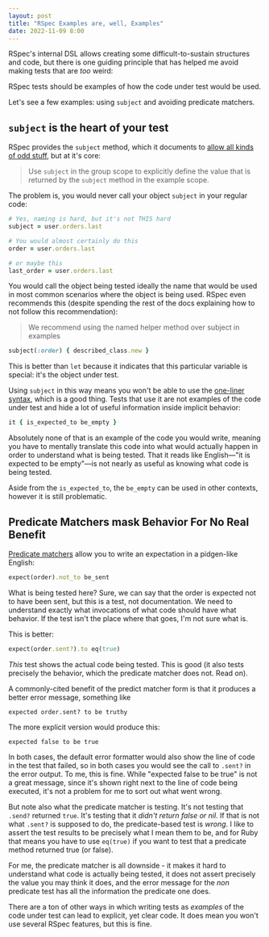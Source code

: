 ```yaml
---
layout: post
title: "RSpec Examples are, well, Examples"
date: 2022-11-09 8:00
---
```

RSpec's internal DSL allows creating some difficult-to-sustain structures and code, but there is one guiding principle that has helped me avoid making tests that are *too* weird:

RSpec tests should be examples of how the code under test would be used.

Let's see a few examples: using `subject` and avoiding predicate matchers.

<!-- more -->

## `subject` is the heart of your test

RSpec provides the `subject` method, which it documents to [allow all kinds of odd stuff](https://relishapp.com/rspec/rspec-core/v/3-11/docs/subject/explicit-subject), but at it's core:

> Use `subject` in the group scope to explicitly define the value that is returned by the `subject` method in the example scope.

The problem is, you would never call your object `subject` in your regular code:

```ruby
# Yes, naming is hard, but it's not THIS hard
subject = user.orders.last

# You would almost certainly do this
order = user.orders.last

# or maybe this
last_order = user.orders.last
```

You would call the object being tested ideally the name that would be used in most common scenarios where the object is being used.  RSpec even recommends this (despite spending the rest of the docs explaining how to not follow this recommendation):

> We recommend using the named helper method over subject in examples

```ruby
subject(:order) { described_class.new }
```

This is better than `let` because it indicates that this particular variable is special: it's the object under test.

Using `subject` in this way means you won't be able to use the [one-liner syntax](https://relishapp.com/rspec/rspec-core/v/3-11/docs/subject/one-liner-syntax), which is a good thing. Tests that use it are not examples of the code under test and hide a lot of useful information inside implicit behavior:

```ruby
it { is_expected_to be_empty }
```

Absolutely none of that is an example of the code you would write, meaning you have to mentally translate this code into what would actually happen in order to understand what is being tested. That it reads like English—"it is expected to be empty"—is not nearly as useful as knowing what code is being tested.

Aside from the `is_expected_to`, the `be_empty` can be used in other contexts, however it is still problematic.

## Predicate Matchers mask Behavior For No Real Benefit

[Predicate matchers](https://relishapp.com/rspec/rspec-expectations/v/3-12/docs/built-in-matchers/predicate-matchers) allow you to write an expectation in a pidgen-like English:

```ruby
expect(order).not_to be_sent
``` 

What is being tested here?  Sure, we can say that the order is expected not to have been sent, but this is a test, not documentation. We need to understand exactly what invocations of what code should have what behavior. If the test isn't the place where that goes, I'm not sure what is.

This is better:

```ruby
expect(order.sent?).to eq(true)
```

*This* test shows the actual code being tested. This is good (it also tests precisely the behavior, which the predicate matcher does not. Read on).

A commonly-cited benefit of the predict matcher form is that it produces a better error message, something like

```
expected order.sent? to be truthy
```

The more explicit version would produce this:

```
expected false to be true
```

In both cases, the default error formatter would also show the line of code in the test that failed, so in both cases you would see the call to `.sent?` in the error output.  To me, this is fine. While "expected false to be true" is not a great message, since it's shown right next to the line of code being executed, it's not a problem for me to sort out what went wrong.

But note also what the predicate matcher is testing. It's not testing that `.send?` returned `true`. It's testing that it *didn't return false or nil*.  If that is not
what `.sent?` is supposed to do, the predicate-based test is *wrong*.  I like to assert the test results to be precisely what I mean them to be, and for Ruby that means
you have to use `eq(true)` if you want to test that a predicate method returned true (or false).

For me, the predicate matcher is all downside - it makes it hard to understand what code is actually being tested, it does not assert precisely the value you may think
it does, and the error message for the *non* predicate test has all the information the predicate one does.

There are a ton of other ways in which writing tests as *examples* of the code under test can lead to explicit, yet clear code.  It does mean you won't use several RSpec features, but this is fine.


